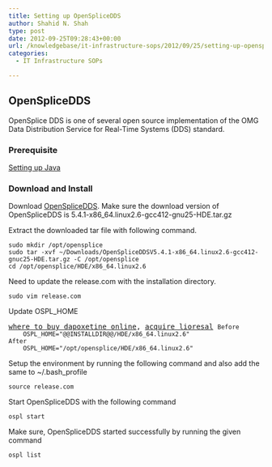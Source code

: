 ```yaml
---
title: Setting up OpenSpliceDDS
author: Shahid N. Shah
type: post
date: 2012-09-25T09:28:43+00:00
url: /knowledgebase/it-infrastructure-sops/2012/09/25/setting-up-opensplicedds/
categories:
  - IT Infrastructure SOPs

---
```

## OpenSpliceDDS

OpenSplice DDS is one of several open source implementation of the OMG Data Distribution Service for Real-Time Systems (DDS) standard.

### Prerequisite

[Setting up Java][1]

### Download and Install

Download [OpenSpliceDDS][2]. Make sure the download version of OpenSpliceDDS is 5.4.1-x86_64.linux2.6-gcc412-gnu25-HDE.tar.gz

Extract the downloaded tar file with following command.

    sudo mkdir /opt/opensplice
    sudo tar -xvf ~/Downloads/OpenSpliceDDSV5.4.1-x86_64.linux2.6-gcc412-gnuc25-HDE.tar.gz -C /opt/opensplice
    cd /opt/opensplice/HDE/x86_64.linux2.6
    

Need to update the release.com with the installation directory.

    sudo vim release.com
    

Update OSPL_HOME

<pre><a href="https://pills24h.com/buy-dapoxetine-online-without-prescription/">where to buy dapoxetine online</a>, <a href="http://prestige-pharmacy.com/buy-lioresal-baclofen/">acquire lioresal</a> <code>Before
    OSPL_HOME="@@INSTALLDIR@@/HDE/x86_64.linux2.6"
After
    OSPL_HOME="/opt/opensplice/HDE/x86_64.linux2.6"
</code></pre>

Setup the environment by running the following command and also add the same to ~/.bash_profile

    source release.com
    

Start OpenSpliceDDS with the following command

    ospl start
    

Make sure, OpenSpliceDDS started successfully by running the given command

    ospl list

 [1]: https://www.netspective.com/setting-up-java/
 [2]: http://www.prismtech.com/opensplice/opensplice-dds-community/software-downloads